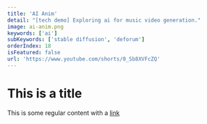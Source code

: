 ```yaml
---
title: 'AI Anim'
detail: "[tech demo] Exploring ai for music video generation."
image: ai-anim.png
keywords: ['ai']
subKeywords: ['stable diffusion', 'deforum']
orderIndex: 18
isFeatured: false
url: 'https://www.youtube.com/shorts/0_Sb8XVFcZQ'
---
```


# This is a title

This is some regular content with a [link](https://google.com)